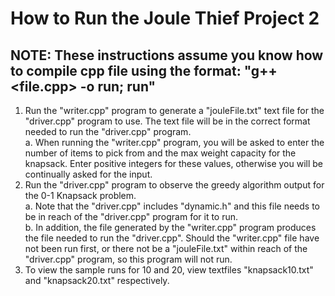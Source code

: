 # How to Run the Joule Thief Project 2
## NOTE: These instructions assume you know how to compile cpp file using the format: "g++ <file.cpp> -o run; run" <br/>

1. Run the "writer.cpp" program to generate a "jouleFile.txt" text file for the "driver.cpp" program to use. The text file will be in the correct format needed to run the "driver.cpp" program.<br/>
    a. When running the "writer.cpp" program, you will be asked to enter the number of items to pick from and the max weight capacity for the knapsack. Enter positive integers for these values, otherwise you will be continually asked for the input.
1. Run the "driver.cpp" program to observe the greedy algorithm output for the 0-1 Knapsack problem.<br/>
    a. Note that the "driver.cpp" includes "dynamic.h" and this file needs to be in reach of the "driver.cpp" program for it to run.<br/>
    b. In addition, the file generated by the "writer.cpp" program produces the file needed to run the "driver.cpp". Should the "writer.cpp" file have not been run first, or there not be a "jouleFile.txt" within reach of the "driver.cpp" program, so this program will not run.
1. To view the sample runs for 10 and 20, view textfiles "knapsack10.txt" and "knapsack20.txt" respectively.